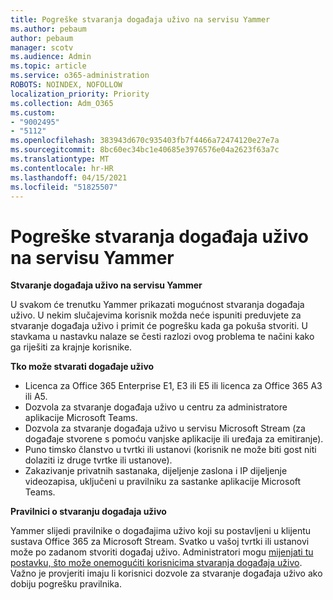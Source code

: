 ```yaml
---
title: Pogreške stvaranja događaja uživo na servisu Yammer
ms.author: pebaum
author: pebaum
manager: scotv
ms.audience: Admin
ms.topic: article
ms.service: o365-administration
ROBOTS: NOINDEX, NOFOLLOW
localization_priority: Priority
ms.collection: Adm_O365
ms.custom:
- "9002495"
- "5112"
ms.openlocfilehash: 383943d670c935403fb7f4466a72474120e27e7a
ms.sourcegitcommit: 8bc60ec34bc1e40685e3976576e04a2623f63a7c
ms.translationtype: MT
ms.contentlocale: hr-HR
ms.lasthandoff: 04/15/2021
ms.locfileid: "51825507"
---
```

# <a name="live-events-in-yammer-creation-errors"></a>Pogreške stvaranja događaja uživo na servisu Yammer

**Stvaranje događaja uživo na servisu Yammer**

U svakom će trenutku Yammer prikazati mogućnost stvaranja događaja uživo. U nekim slučajevima korisnik možda neće ispuniti preduvjete za stvaranje događaja uživo i primit će pogrešku kada ga pokuša stvoriti. U stavkama u nastavku nalaze se česti razlozi ovog problema te načini kako ga riješiti za krajnje korisnike.

**Tko može stvarati događaje uživo**
- Licenca za Office 365 Enterprise E1, E3 ili E5 ili licenca za Office 365 A3 ili A5.
- Dozvola za stvaranje događaja uživo u centru za administratore aplikacije Microsoft Teams.
- Dozvola za stvaranje događaja uživo u servisu Microsoft Stream (za događaje stvorene s pomoću vanjske aplikacije ili uređaja za emitiranje).
- Puno timsko članstvo u tvrtki ili ustanovi (korisnik ne može biti gost niti dolaziti iz druge tvrtke ili ustanove).
- Zakazivanje privatnih sastanaka, dijeljenje zaslona i IP dijeljenje videozapisa, uključeni u pravilniku za sastanke aplikacije Microsoft Teams.

**Pravilnici o stvaranju događaja uživo**

Yammer slijedi pravilnike o događajima uživo koji su postavljeni u klijentu sustava Office 365 za Microsoft Stream. Svatko u vašoj tvrtki ili ustanovi može po zadanom stvoriti događaj uživo. Administratori mogu [mijenjati tu postavku, što može onemogućiti korisnicima stvaranja događaja uživo](https://docs.microsoft.com/stream/live-event-administration#enabling-and-restricting-users-to-creating). Važno je provjeriti imaju li korisnici dozvole za stvaranje događaja uživo ako dobiju pogrešku pravilnika.
